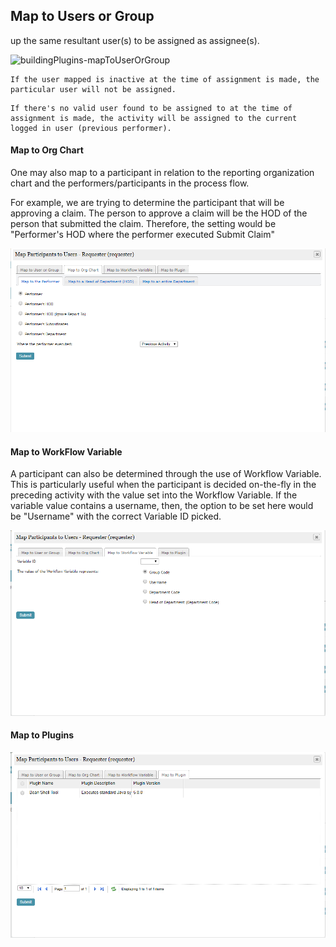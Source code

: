 ## Map to Users or Group ##

up the same resultant user(s) to be assigned as assignee(s).

<img src="https://raw.githubusercontent.com/kinnara-digital-studio/kecak-workflow/master/docs/assets/buildingPlugins-mapToUsersOrGroup.png" alt="buildingPlugins-mapToUserOrGroup" />

```
If the user mapped is inactive at the time of assignment is made, the particular user will not be assigned.
```

```
If there's no valid user found to be assigned to at the time of assignment is made, the activity will be assigned to the current logged in user (previous performer).
```

#### Map to Org Chart ####

One may also map to a participant in relation to the reporting organization chart and the performers/participants in the process flow.

For example, we are trying to determine the participant that will be approving a claim. The person to approve a claim will be the HOD of the person that submitted the claim. Therefore, the setting would be "Performer's HOD where the performer executed Submit Claim"

<img src="https://raw.githubusercontent.com/kinnara-digital-studio/kecak-workflow/master/docs/assets/buildingPlugins-mapToOrgChart.png" alt="buildingPlugins-mapToOrgChart" />

#### Map to WorkFlow Variable ####

A participant can also be determined through the use of Workflow Variable. This is particularly useful when the participant is decided on-the-fly in the preceding activity with the value set into the Workflow Variable. If the variable value contains a username, then, the option to be set here would be "Username" with the correct Variable ID picked.

<img src="https://raw.githubusercontent.com/kinnara-digital-studio/kecak-workflow/master/docs/assets/buildingPlugins-mapToWorkflowVariable.png" alt="buildingPlugins-mapToWorkflowVariable" />

#### Map to Plugins ####

<img src="https://raw.githubusercontent.com/kinnara-digital-studio/kecak-workflow/master/docs/assets/buildingPlugins-mapToPlugins.png" alt="buildingPlugins-mapToPlugins" />
